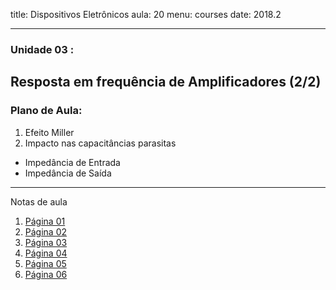 title: Dispositivos Eletrônicos
aula: 20
menu: courses
date: 2018.2

---
### Unidade 03 :
## Resposta em frequência de Amplificadores (2/2)

### Plano de Aula:
1. Efeito Miller
2. Impacto nas capacitâncias parasitas
  * Impedância de Entrada
  * Impedância de Saída


---

Notas de aula

1. [Página 01](/static/pdf/aula21/1.pdf)
2. [Página 02](/static/pdf/aula21/2.pdf)
3. [Página 03](/static/pdf/aula21/3.pdf)
4. [Página 04](/static/pdf/aula21/4.pdf)
5. [Página 05](/static/pdf/aula21/5.pdf)
6. [Página 06](/static/pdf/aula21/6.pdf)
